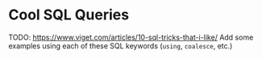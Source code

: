 # Cool SQL Queries

TODO: https://www.viget.com/articles/10-sql-tricks-that-i-like/
Add some examples using each of these SQL keywords (`using`, `coalesce`, etc.)

